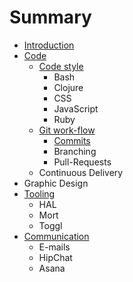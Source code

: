 # Summary

* [Introduction](README.md)
* [Code](code.md)
   * [Code style](code/style.md)
       * Bash
       * Clojure
       * CSS
       * JavaScript
       * Ruby
   * [Git work-flow](code/git_work-flow.md)
       * [Commits](code/git/commits.md)
       * Branching
       * Pull-Requests
   * Continuous Delivery
* Graphic Design
* [Tooling](tooling.md)
   * HAL
   * Mort
   * Toggl
* [Communication](communication.md)
   * E-mails
   * HipChat
   * Asana


